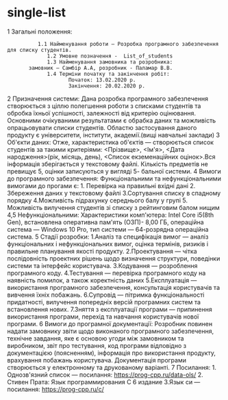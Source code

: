 # single-list

1 Загальні положення:

              1.1 Найменування роботи — Розробка програмного забезпечення для списку студентів.
                 1.2 Умовне позначення -  List_of_students
                 1.3 Найменування замовника та розробника:
           замовник — Самбір А.А, розробник - Паламар В.В.
                 1.4 Терміни початку та закінчення робіт:
                        Початок: 13.02.2020 р.
                        Закінчення: 20.02.2020 р.
2 Призначення системи:
           Дана розробка програмного забезпечення створюється з ціллю полегшення роботи з списками студентів та обробка їхньої успішності, залежності від критерію оцінювання.
           Основними очікуваними результатами є обрабка даних та можливість опрацьовувати списки
           студентів.
           Областю застосування даного продукту є університети, інститути, академії.(вищі навчальні заклади)
3 Об'єкти даних:
           Отже, характеристика об'єктів — створюється список студентів за такими критеріями: <Прізвище>, <Ім'я>, <Дата народження>(рік, місяць, день), <Список екземенаційних оцінок>.Вся інформація зберігається у текстовому файлі. Кількість предметів не превищує 5, оцінки записуються у вигляді 5- бальної системи.
4 Вимоги до програмного забезпечення:
           Функціональними та нефункціональними вимогами до прогами є:
           1. Перевірка на правильні вхідні дані
           2. Збереження даних у текстовому файлі
           3.Сортування списку в спадному порядку
           4.Можливість підрахунку середнього балу у групі
           5. Можливість вилучення студентів зі списку з рейтинговим балом нищим 4,5
           Нефункціональними:
           Характеристики комп'ютера: Intel Core i5(8th Gen), встановлена оперативна пам'ять (ОЗП)- 8,00 ГБ, операційна система — Windows 10 Pro, тип системи — 64-розрядна операційна система.
5 Стадії розробки:
           1.Аналіз та специфікація вимог — аналіз функціональних і нефункціональних вимог, оцінка термінів, ризиків і правильне планування якості продукту.
           2.Проектування — чітка послідовність проектних рішень щодо визначення структури, поведінки системи та інтерфейс користувача.
           3.Кодування — розроблення програмного коду.
           4.Тестування — перевірка програмного коду на наявність помилок, а також коректність даних
           5.Експлуатація — використання програмного забезпечення, консультація користувачів та вивчення їхніх побажань.
           6.Супровід — пітримка функціональності придатності, вилучення попередніх версій програмних систем та встановлення нових.
           7.Зняття з експлуатації програми — припинення використання програми, перехід та навчання
           користувачів нової програми.
6 Вимоги до програмної документації:
           Розробник повинен надати замовнику звіти щодо виконаного програмного забезпечення, технічне завдання, яке є основою угоди між замовником та виробником, звіт про тестування, код програми відповідно з документацією (поясненням), інформація про використання продукту, врахування побажань користувача.
           Документація програми створюється у електронному та друкованому варіанті.
7 Посилання:
           1. Однозв'язний список — посилання: https://prog-cpp.ru/data-ols/
           2. Стивен Прата: Язык программирования С 6 издание
           3.Язык си — посилання: https://prog-cpp.ru/c/
